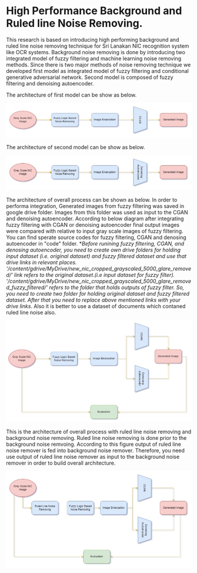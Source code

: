 # High Performance Background and Ruled line Noise Removing.

<!-- <p align="center"> -->
  
<dt>
This research is based on introducing high performing background and ruled line noise removing technique for Sri Lanakan NIC recognition system like OCR systems. Background noise removing is done by introducing two integrated model of fuzzy filtering and machine learning noise removing methods. Since there is two major methods of noise removing technique we developed first model as integrated model of fuzzy filtering and conditional generative adversarial network. Second model  is composed of fuzzy filtering and denoising autoencoder.
</dt> 
<!-- </p> -->

The architecture of first model can be show as below.

![This is an image](images/Model_1.jpg)

The architecture of second model can be show as below.


![This is an image](images/Model_2.jpg)


The architecture of overall process can be shown as below. In order to performa integration, Generated images from fuzzy filtering was saved in google drive folder. Images from this folder was used as input to the CGAN and denoising autoencoder. According to below diagram after integrating fuzzy filtering with CGAN or denoising autoencoder final output images were compared with relative to input gray scale images of fuzzy filtering. You can find sperate source codes for fuzzy filtering, CGAN and denosing autoencoder in "code" folder. **Before runining fuzzy filtering, CGAN, and denosing autoencoder, you need to create own drive folders for holding input  dataset (i.e. original dataset) and fuzzy filtered dataset and use that drive links in relevant places. '/content/gdrive/MyDrive/new_nic_cropped_grayscaled_5000_glare_removed/' link refers to the original dataset.(i.e input dataset for fuzzy filter). '/content/gdrive/MyDrive/new_nic_cropped_grayscaled_5000_glare_removed_fuzzy_filtered/' refers to the folder that holds outputs of fuzzy filter. So, you need to create two folder for holding original dataset and fuzzy filtered dataset. After that you need to replace above mentioned links with your drive links*. Also it is better to use a dataset of documents which contaned ruled line noise also.

![This is an image](images/overall_background_noise_removing.jpg)

This is the architecture of overall process with ruled line noise removing and background noise removing. Ruled line noise removing is done prior to the background noise remvoing. According to this figure output of ruled line noise remover is fed into background noise remover. Therefore, you need use output of ruled line noise remover as input to the background noise remover in order to build overall architecture.

![This is an image](images/overall.jpg)

